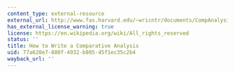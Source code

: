 ```yaml
---
content_type: external-resource
external_url: http://www.fas.harvard.edu/~wricntr/documents/CompAnalysis.html
has_external_license_warning: true
license: https://en.wikipedia.org/wiki/All_rights_reserved
status: ''
title: How to Write a Comparative Analysis
uid: 77a620e7-880f-4932-b805-45f1ec35c2b4
wayback_url: ''
---
```

